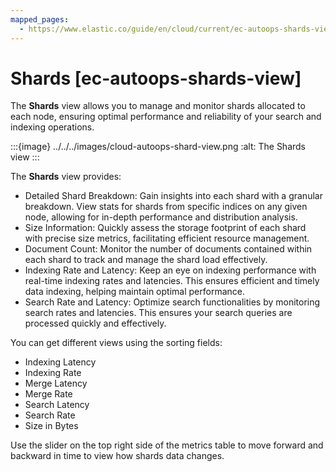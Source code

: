 ```yaml
---
mapped_pages:
  - https://www.elastic.co/guide/en/cloud/current/ec-autoops-shards-view.html
---
```


# Shards [ec-autoops-shards-view]

The **Shards** view allows you to manage and monitor shards allocated to each node, ensuring optimal performance and reliability of your search and indexing operations.

:::{image} ../../../images/cloud-autoops-shard-view.png
:alt: The Shards view
:::

The **Shards** view provides:

* Detailed Shard Breakdown: Gain insights into each shard with a granular breakdown. View stats for shards from specific indices on any given node, allowing for in-depth performance and distribution analysis.
* Size Information: Quickly assess the storage footprint of each shard with precise size metrics, facilitating efficient resource management.
* Document Count: Monitor the number of documents contained within each shard to track and manage the shard load effectively.
* Indexing Rate and Latency: Keep an eye on indexing performance with real-time indexing rates and latencies. This ensures efficient and timely data indexing, helping maintain optimal performance.
* Search Rate and Latency: Optimize search functionalities by monitoring search rates and latencies. This ensures your search queries are processed quickly and effectively.

You can get different views using the sorting fields:

* Indexing Latency
* Indexing Rate
* Merge Latency
* Merge Rate
* Search Latency
* Search Rate
* Size in Bytes

Use the slider on the top right side of the metrics table to move forward and backward in time to view how shards data changes.

